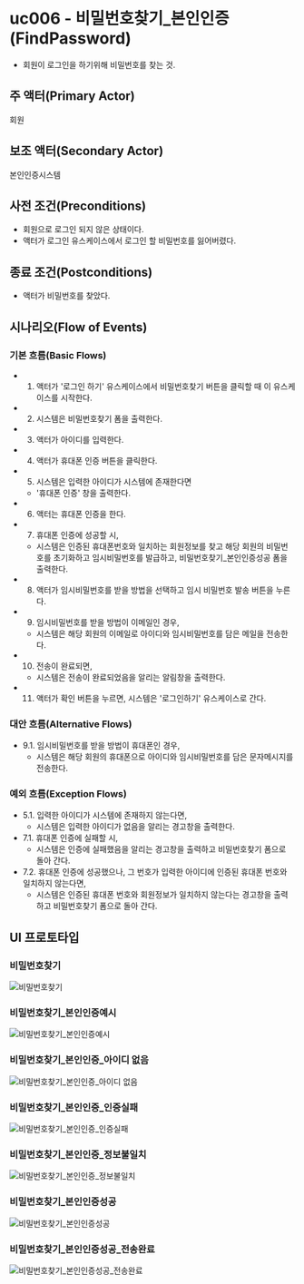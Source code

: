 # uc006 - 비밀번호찾기_본인인증(FindPassword)
- 회원이 로그인을 하기위해 비밀번호를 찾는 것.

## 주 액터(Primary Actor)
회원

## 보조 액터(Secondary Actor)
본인인증시스템

## 사전 조건(Preconditions)
- 회원으로 로그인 되지 않은 상태이다.
- 액터가 로그인 유스케이스에서 로그인 할 비밀번호를 잃어버렸다.

## 종료 조건(Postconditions)
- 액터가 비밀번호를 찾았다.

## 시나리오(Flow of Events)

### 기본 흐름(Basic Flows)

- 1. 액터가 '로그인 하기' 유스케이스에서 비밀번호찾기 버튼을 클릭할 때 이 유스케이스를 시작한다.
- 2. 시스템은 비밀번호찾기 폼을 출력한다.
- 3. 액터가 아이디를 입력한다.
- 4. 액터가 휴대폰 인증 버튼을 클릭한다.
- 5. 시스템은 입력한 아이디가 시스템에 존재한다면
    - '휴대폰 인증' 창을 출력한다.
- 6. 액터는 휴대폰 인증을 한다.
- 7. 휴대폰 인증에 성공할 시,
    - 시스템은 인증된 휴대폰번호와 일치하는 회원정보를 찾고 해당 회원의 비밀번호를 초기화하고 임시비밀번호를 발급하고, 비밀번호찾기_본인인증성공 폼을 출력한다.
- 8. 액터가 임시비밀번호를 받을 방법을 선택하고 임시 비밀번호 발송 버튼을 누른다.
- 9. 임시비밀번호를 받을 방법이 이메일인 경우,
    - 시스템은 해당 회원의 이메일로 아이디와 임시비밀번호를 담은 메일을 전송한다.
- 10. 전송이 완료되면, 
    - 시스템은 전송이 완료되었음을 알리는 알림창을 출력한다.
- 11. 액터가 확인 버튼을 누르면, 시스템은 '로그인하기' 유스케이스로 간다.

### 대안 흐름(Alternative Flows)
- 9.1. 임시비밀번호를 받을 방법이 휴대폰인 경우,
    - 시스템은 해당 회원의 휴대폰으로 아이디와 임시비밀번호를 담은 문자메시지를 전송한다.

### 예외 흐름(Exception Flows)

- 5.1. 입력한 아이디가 시스템에 존재하지 않는다면,
    - 시스템은 입력한 아이디가 없음을 알리는 경고창을 출력한다.
- 7.1. 휴대폰 인증에 실패할 시, 
    - 시스템은 인증에 실패했음을 알리는 경고창을 출력하고 비밀번호찾기 폼으로 돌아 간다.
- 7.2. 휴대폰 인증에 성공했으나, 그 번호가 입력한 아이디에 인증된 휴대폰 번호와 일치하지 않는다면, 
    - 시스템은 인증된 휴대폰 번호와 회원정보가 일치하지 않는다는 경고창을 출력하고 비밀번호찾기 폼으로 돌아 간다.


## UI 프로토타입

### 비밀번호찾기
![비밀번호찾기](./images/uc006-findpassword_authentication.jpg)

### 비밀번호찾기_본인인증예시
![비밀번호찾기_본인인증예시](./images/uc006-findpassword_authentication_ex.jpg)

### 비밀번호찾기_본인인증_아이디 없음
![비밀번호찾기_본인인증_아이디 없음](./images/uc006-findpassword_authentication_no_id.jpg)

### 비밀번호찾기_본인인증_인증실패
![비밀번호찾기_본인인증_인증실패](./images/uc006-findpassword_authentication_fail.jpg)

### 비밀번호찾기_본인인증_정보불일치
![비밀번호찾기_본인인증_정보불일치](./images/uc006-findpassword_authentication_info_mismatch.jpg)

### 비밀번호찾기_본인인증성공
![비밀번호찾기_본인인증성공](./images/uc006-findpassword_authentication_success.jpg)

### 비밀번호찾기_본인인증성공_전송완료
![비밀번호찾기_본인인증성공_전송완료](./images/uc006-findpassword_authentication_transmission.jpg)

